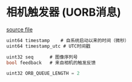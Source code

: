 # 相机触发器 (UORB消息)

[source file](https://github.com/PX4/PX4-Autopilot/blob/main/msg/CameraTrigger.msg)

```c
uint64 timestamp	# 自系统启动以来的时间（微秒）
uint64 timestamp_utc # UTC时间戳

uint32 seq		# 图像序列号
bool feedback	# 来自相机的触发反馈

uint32 ORB_QUEUE_LENGTH = 2

```
